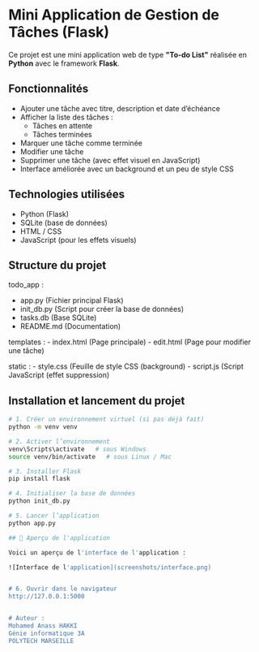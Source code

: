 # Mini Application de Gestion de Tâches (Flask)

Ce projet est une mini application web de type **"To-do List"** réalisée en **Python** avec le framework **Flask**.

## Fonctionnalités
- Ajouter une tâche avec titre, description et date d’échéance
- Afficher la liste des tâches :
  - Tâches en attente
  - Tâches terminées
- Marquer une tâche comme terminée
- Modifier une tâche
- Supprimer une tâche (avec effet visuel en JavaScript)
- Interface améliorée avec un background et un peu de style CSS

## Technologies utilisées
- Python (Flask)
- SQLite (base de données)
- HTML / CSS
- JavaScript (pour les effets visuels)

## Structure du projet

todo_app :
   - app.py  (Fichier principal Flask)
   - init_db.py  (Script pour créer la base de données)
   - tasks.db  (Base SQLite)
   - README.md  (Documentation)

   templates :
    - index.html  (Page principale)
    - edit.html  (Page pour modifier une tâche)

   static :
     - style.css  (Feuille de style CSS (background)
     - script.js  (Script JavaScript (effet suppression)

## Installation et lancement du projet

```bash
# 1. Créer un environnement virtuel (si pas déjà fait)
python -m venv venv

# 2. Activer l’environnement
venv\Scripts\activate   # sous Windows
source venv/bin/activate   # sous Linux / Mac

# 3. Installer Flask
pip install flask

# 4. Initialiser la base de données
python init_db.py

# 5. Lancer l’application
python app.py

## 📸 Aperçu de l'application

Voici un aperçu de l'interface de l'application :

![Interface de l'application](screenshots/interface.png)


# 6. Ouvrir dans le navigateur
http://127.0.0.1:5000


# Auteur :
Mohamed Anass HAKKI
Génie informatique 3A
POLYTECH MARSEILLE

